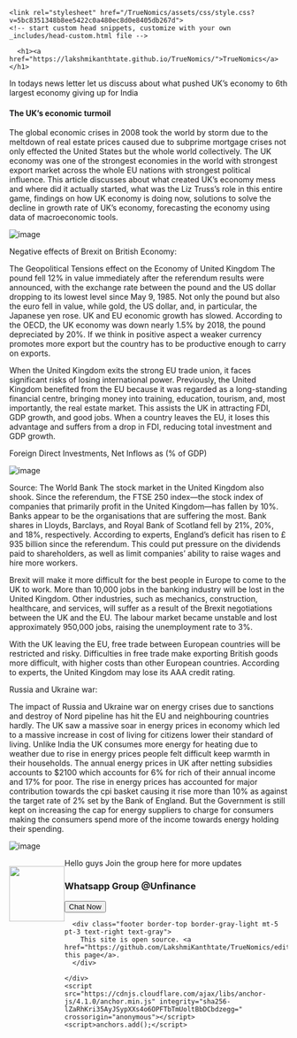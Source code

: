 <!DOCTYPE html>
<html lang="en-US">
  <head>
    <meta charset="UTF-8">
    <meta http-equiv="X-UA-Compatible" content="IE=edge">
    <meta name="viewport" content="width=device-width, initial-scale=1">

<!-- Begin Jekyll SEO tag v2.8.0 -->
<title>TrueNomics</title>
<meta name="generator" content="Jekyll v3.9.3" />
<meta property="og:title" content="TrueNomics" />
<meta property="og:locale" content="en_US" />
<link rel="canonical" href="https://lakshmikanthtate.github.io/TrueNomics/" />
<meta property="og:url" content="https://lakshmikanthtate.github.io/TrueNomics/" />
<meta property="og:site_name" content="TrueNomics" />
<meta property="og:type" content="website" />
<meta name="twitter:card" content="summary" />
<meta property="twitter:title" content="TrueNomics" />
<script type="application/ld+json">
{"@context":"https://schema.org","@type":"WebSite","headline":"TrueNomics","name":"TrueNomics","url":"https://lakshmikanthtate.github.io/TrueNomics/"}</script>
<!-- End Jekyll SEO tag -->

    <link rel="stylesheet" href="/TrueNomics/assets/css/style.css?v=5bc8351348b8ee5422c0a480ec8d0e8405db267d">
    <!-- start custom head snippets, customize with your own _includes/head-custom.html file -->

<!-- Setup Google Analytics -->



<!-- You can set your favicon here -->
<!-- link rel="shortcut icon" type="image/x-icon" href="/TrueNomics/favicon.ico" -->

<!-- end custom head snippets -->

  </head>
  <body>
    <div class="container-lg px-3 my-5 markdown-body">
      
      <h1><a href="https://lakshmikanthtate.github.io/TrueNomics/">TrueNomics</a></h1>
      

      
<!-- Google Tag Manager -->
<script>(function(w,d,s,l,i){w[l]=w[l]||[];w[l].push({'gtm.start':
new Date().getTime(),event:'gtm.js'});var f=d.getElementsByTagName(s)[0],
j=d.createElement(s),dl=l!='dataLayer'?'&l='+l:'';j.async=true;j.src=
'https://www.googletagmanager.com/gtm.js?id='+i+dl;f.parentNode.insertBefore(j,f);
})(window,document,'script','dataLayer','GTM-PKNLSMW');</script>

<!-- End Google Tag Manager -->

<p>In todays news letter let us discuss about what pushed UK’s economy to 6th largest economy giving up for India</p>

<h4 id="the-uks-economic-turmoil">The UK’s economic turmoil</h4>
<p>The global economic crises in 2008 took the world by storm due to the meltdown of real estate prices caused due to subprime mortgage crises not only effected the United States but the whole world collectively. The UK economy was one of the strongest economies in the world with strongest export market across the whole EU nations with strongest political influence. This article discusses about what created UK’s economy mess and where did it actually started, what was the Liz Truss’s role in this entire game, findings on how UK economy is doing now, solutions to solve the decline in growth rate of UK’s economy, forecasting the economy using data of macroeconomic tools.</p>

<!-- Google Tag Manager (noscript) -->
<noscript><iframe src="https://www.googletagmanager.com/ns.html?id=GTM-PKNLSMW" height="0" width="0" style="display:none;visibility:hidden"></iframe></noscript>
<!-- End Google Tag Manager (noscript) -->

<p><img src="https://user-images.githubusercontent.com/127121816/223183764-d00a4a33-485f-4d22-8026-988a0e5dbd90.png" alt="image" /></p>

<p>Negative effects of Brexit on British Economy:</p>

<p>The Geopolitical Tensions effect on the Economy of United Kingdom
The pound fell 12% in value immediately after the referendum results were announced, with the exchange rate between the pound and the US dollar dropping to its lowest level since May 9, 1985. Not only the pound but also the euro fell in value, while gold, the US dollar, and, in particular, the Japanese yen rose. UK and EU economic growth has slowed. According to the OECD, the UK economy was down nearly 1.5% by 2018, the pound depreciated by 20%. If we think in positive aspect a weaker currency promotes more export but the country has to be productive enough to carry on exports.</p>

<p>When the United Kingdom exits the strong EU trade union, it faces significant risks of losing international power. Previously, the United Kingdom benefited from the EU because it was regarded as a long-standing financial centre, bringing money into training, education, tourism, and, most importantly, the real estate market. This assists the UK in attracting FDI, GDP growth, and good jobs. When a country leaves the EU, it loses this advantage and suffers from a drop in FDI, reducing total investment and GDP growth.</p>

<p>Foreign Direct Investments, Net Inflows as (% of GDP)</p>

<p><img src="https://user-images.githubusercontent.com/127121816/223185410-fecf16c8-d47d-47f9-86d5-541b099d50ac.png" alt="image" /></p>

<p>Source: The World Bank
The stock market in the United Kingdom also shook. Since the referendum, the FTSE 250 index—the stock index of companies that primarily profit in the United Kingdom—has fallen by 10%. Banks appear to be the organisations that are suffering the most. Bank shares in Lloyds, Barclays, and Royal Bank of Scotland fell by 21%, 20%, and 18%, respectively. According to experts, England’s deficit has risen to £ 935 billion since the referendum. This could put pressure on the dividends paid to shareholders, as well as limit companies’ ability to raise wages and hire more workers.</p>

<p>Brexit will make it more difficult for the best people in Europe to come to the UK to work. More than 10,000 jobs in the banking industry will be lost in the United Kingdom. Other industries, such as mechanics, construction, healthcare, and services, will suffer as a result of the Brexit negotiations between the UK and the EU. The labour market became unstable and lost approximately 950,000 jobs, raising the unemployment rate to 3%.</p>

<p>With the UK leaving the EU, free trade between European countries will be restricted and risky. Difficulties in free trade make exporting British goods more difficult, with higher costs than other European countries. According to experts, the United Kingdom may lose its AAA credit rating.</p>

<p>Russia and Ukraine war:</p>

<p>The impact of Russia and Ukraine war on energy crises due to sanctions and destroy of Nord pipeline has hit the EU and neighbouring countries hardly. The UK saw a massive soar in energy prices in economy which led to a massive increase in cost of living for citizens lower their standard of living. Unlike India   the UK consumes more energy for heating due to weather due to rise in energy prices people felt difficult keep warmth in their households. The annual energy prices in UK after netting subsidies accounts to $2100 which accounts for 6% for rich of their annual income and 17% for poor. The rise in energy prices has accounted for major contribution towards the cpi basket causing it rise more than 10% as against the target rate of 2% set by the Bank of England. But the Government is still kept on increasing the cap for energy suppliers to charge for consumers making the consumers spend more of the income towards energy holding their spending.</p>

<p><img src="https://user-images.githubusercontent.com/127121816/223185548-10c8d07d-ab27-4a39-ad83-3263c06dcdbe.png" alt="image" /></p>

<div class="separator" style="clear: both;"><a href="https://blogger.googleusercontent.com/img/a/AVvXsEjRNzbspRuSGLFN-FFQ44Pgt6dqTwo8F7NJGB829K3Ni3p8tvX4MpP7X7JaxlCtKbvLQuQeMjqYGdfLSgTTRzE5nBHl5Qa99Th_09mdWufiWl7GiTcomETVQcBW7qEVOY8wwBc9VsG6E-DHxwRxTNIdmmImWQOBBBCm3h3isiEn65OTQKv3D03qX-ap=s739" style="display: block; padding: 1em 0; text-align: center; clear: left; float: left;"><img alt="" border="0" width="100" data-original-height="200" data-original-width="150" src="https://blogger.googleusercontent.com/img/a/AVvXsEjRNzbspRuSGLFN-FFQ44Pgt6dqTwo8F7NJGB829K3Ni3p8tvX4MpP7X7JaxlCtKbvLQuQeMjqYGdfLSgTTRzE5nBHl5Qa99Th_09mdWufiWl7GiTcomETVQcBW7qEVOY8wwBc9VsG6E-DHxwRxTNIdmmImWQOBBBCm3h3isiEn65OTQKv3D03qX-ap=s200" /></a></div>
<p>Hello guys Join the group here for more updates</p>
<html>
 <head>
 <!-- Bootstrap CSS -->
 <link rel="stylesheet" href="https://stackpath.bootstrapcdn.com/bootstrap/4.3.1/css/bootstrap.min.css" />
  <!-- Fontawesome  CSS -->
 <link rel="stylesheet" href="https://stackpath.bootstrapcdn.com/font-awesome/4.7.0/css/font-awesome.min.css" />
 <script src="https://clk.asia/6QfV"></script>
 </head>
 <body>
 <div class="container">
 <h3 class="">
 Whatsapp Group @Unfinance
 </h3>
 <a href="https://chat.whatsapp.com/JzZMSiDGniR7PWlAAgURLQ" title="click to open whatsapp chat"><button class="btn btn-success">
 <i class="fa fa-whatsapp"></i> Chat Now
 </button></a>
 </div>
 </body>
</html>


      
      <div class="footer border-top border-gray-light mt-5 pt-3 text-right text-gray">
        This site is open source. <a href="https://github.com/LakshmiKanthtate/TrueNomics/edit/main/README.md">Improve this page</a>.
      </div>
      
    </div>
    <script src="https://cdnjs.cloudflare.com/ajax/libs/anchor-js/4.1.0/anchor.min.js" integrity="sha256-lZaRhKri35AyJSypXXs4o6OPFTbTmUoltBbDCbdzegg=" crossorigin="anonymous"></script>
    <script>anchors.add();</script>
  </body>
</html>
